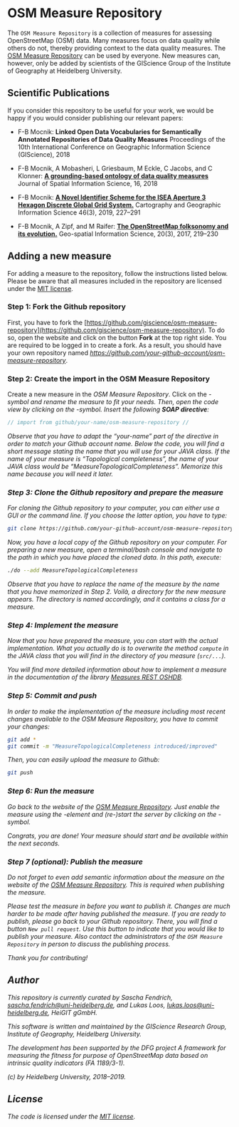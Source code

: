 # OSM Measure Repository

The `OSM Measure Repository` is a collection of measures for assessing OpenStreetMap (OSM) data.  Many measures focus on data quality while others do not, thereby providing context to the data quality measures.  The [OSM Measure Repository](https://osm-measure.geog.uni-heidelberg.de) can be used by everyone.  New measures can, however, only be added by scientists of the GIScience Group of the Institute of Geography at Heidelberg University.

## Scientific Publications

If you consider this repository to be useful for your work, we would be happy if you would consider publishing our relevant papers:

* F-B Mocnik: **Linked Open Data Vocabularies for Semantically Annotated Repositories of Data Quality Measures** Proceedings of the 10th International Conference on Geographic Information Science (GIScience), 2018

* F-B Mocnik, A Mobasheri, L Griesbaum, M Eckle, C Jacobs, and C Klonner: [**A grounding-based ontology of data quality measures**](http://josis.org/index.php/josis/article/viewFile/360/197) Journal of Spatial Information Science, 16, 2018

* F-B Mocnik: [**A Novel Identifier Scheme for the ISEA Aperture 3 Hexagon Discrete Global Grid System.**](http://doi.org/10.1080/15230406.2018.1455157) Cartography and Geographic Information Science 46(3), 2019, 227–291

* F-B Mocnik, A Zipf, and M Raifer: [**The OpenStreetMap folksonomy and its evolution.**](http://doi.org/10.1080/10095020.2017.1368193) Geo-spatial Information Science, 20(3), 2017, 219–230

## Adding a new measure

For adding a measure to the repository, follow the instructions listed below.  Please be aware that all measures included in the repository are licensed under the [MIT license](https://github.com/giscience/measures-rest/blob/master/LICENSE).

### Step 1: Fork the Github repository

First, you have to fork the [https://github.com/giscience/osm-measure-repository](https://github.com/giscience/osm-measure-repository).  To do so, open the website and click on the button **Fork** at the top right side.  You are required to be logged in to create a fork.  As a result, you should have your own repository named *https://github.com/your-github-account/osm-measure-repository*.

### Step 2: Create the import in the OSM Measure Repository

Create a new measure in the *OSM Measure Repository*.  Click on the <i class="fas fa-edit"/>-symbol and rename the measure to fit your needs.  Then, open the code view by clicking on the <i class="fas fa-code"/>-symbol.  Insert the following **SOAP directive**:

```java
// import from github/your-name/osm-measure-repository //
```

Observe that you have to adapt the “your-name” part of the directive in order to match your Github account name.  Below the code, you will find a short message stating the name that you will use for your JAVA class.  If the name of your measure is “Topological completeness”, the name of your JAVA class would be “MeasureTopologicalCompleteness”.  Memorize this name because you will need it later.

### Step 3: Clone the Github repository and prepare the measure

For cloning the Github repository to your computer, you can either use a GUI or the command line.  If you choose the latter option, you have to type:

```bash
git clone https://github.com/your-github-account/osm-measure-repository
```

Now, you have a local copy of the Github repository on your computer.  For preparing a new measure, open a terminal/bash console and navigate to the path in which you have placed the cloned data.  In this path, execute:

```bash
./do --add MeasureTopologicalCompleteness
```

Observe that you have to replace the name of the measure by the name that you have memorized in Step 2.  Voilà, a directory for the new measure appears.  The directory is named accordingly, and it contains a class for a measure.

### Step 4: Implement the measure

Now that you have prepared the measure, you can start with the actual implementation.  What you actually do is to overwrite the method `compute` in the JAVA class that you will find in the directory of you measure (`src/...`).

You will find more detailed information about how to implement a measure in the documentation of the library [Measures REST OSHDB](https://gitlab.gistools.geog.uni-heidelberg.de/giscience/dfg-intrinsic-data-quality/measures-rest-oshdb).

### Step 5: Commit and push

In order to make the implementation of the measure including most recent changes available to the *OSM Measure Repository*, you have to commit your changes:

```bash
git add *
git commit -m "MeasureTopologicalCompleteness introduced/improved"
```

Then, you can easily upload the measure to Github:

```bash
git push
```

### Step 6: Run the measure

Go back to the website of the [OSM Measure Repository](https://osm-measure-edit.geog.uni-heidelberg.de).  Just enable the measure using the <i class="fas fa-toggle-on"/>-element and (re-)start the server by clicking on the <i class="fas fa-play"/>-symbol.

Congrats, you are done!  Your measure should start and be available within the next seconds.

### Step 7 (optional): Publish the measure

Do not forget to even add semantic information about the measure on the website of the [OSM Measure Repository](https://osm-measure-edit.geog.uni-heidelberg.de).  This is required when publishing the measure.

Please test the measure in before you want to publish it.  Changes are much harder to be made after having published the measure.  If you are ready to publish, please go back to your Github repository.  There, you will find a button `New pull request`.  Use this button to indicate that you would like to publish your measure.  Also contact the administrators of the `OSM Measure Repository` in person to discuss the publishing process.

Thank you for contributing!

## Author

This repository is currently curated by Sascha Fendrich, <sascha.fendrich@uni-heidelberg.de>, and Lukas Loos, <lukas.loos@uni-heidelberg.de>, HeiGIT gGmbH.

This software is written and maintained by the GIScience Research Group, Institute of Geography, Heidelberg University.

The development has been supported by the DFG project *A framework for measuring the fitness for purpose of OpenStreetMap data based on intrinsic quality indicators* (FA 1189/3-1).

(c) by Heidelberg University, 2018–2019.

## License

The code is licensed under the [MIT license](https://github.com/giscience/measures-rest/blob/master/LICENSE).
